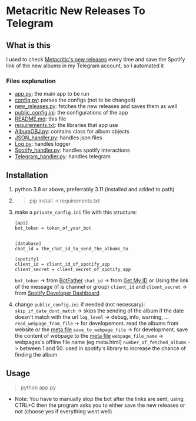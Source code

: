 # Metacritic New Releases To Telegram

## What is this

I used to check [Metacritic's new releases](https://www.metacritic.com/browse/albums/release-date/available/date) every time and save the Spotify link of the new albums in my Telegram account, so I automated it

### Files explanation

- [app.py](/app.py): the main app to be run
- [config.py](/config.py): parses the configs (not to be changed)
- [new_releases.py](/new_releases.py): fetches the new releases and saves them as well
- [public_config.ini](/public_config.ini): the configurations of the app
- [README.md](/README.md): this file
- [requirements.txt](/requirements.txt): the libraries that app use
- [AlbumOBJ.py](/scripts/AlbumOBJ.py): contains class for album objects
- [JSON_handler.py](/scripts/JSON_handler.py): handles json files
- [Log.py](/scripts/Log.py): handles logger
- [Spotify_handler.py](/scripts/Spotify_handler.py): handles spotify interactions
- [Telegram_handler.py](/scripts/Telegram_handler.py): handles telegram

## Installation

1. python 3.8 or above, preferrably 3.11 (installed and added to path)
2. > pip install -r requirements.txt
3. make a `private_config.ini` file with this structure:

   ```
   [api]
   bot_token = token_of_your_bot


   [database]
   chat_id = the_chat_id_to_send_the_albums_to

   [spotify]
   client_id = client_id_of_spotify_app
   client_secret = client_secret_of_spotify_app
   ```

   `bot_token` -> from [BotFather](https://t.me/BotFather)
   `chat_id` -> from [Get My ID](https://t.me/getmyid_bot) or Using the link of the message (if is channel or group)
   `client_id` and `client_secret` -> from [Spotify Developer Dashboard](https://developer.spotify.com/dashboard)

4. change `public_config.ini` if needed (not necessary):
   `skip_if_date_dont_match` -> skips the sending of the album if the date doesn't match with the url
   `log_level` -> debug, info, warning, ...
   `read_webpage_from_file` -> for developement. read the albums from website or the [meta file](/meta.html)
   `save_to_webpage_file` -> for development. save the content of webpage to the [meta file](/meta.html)
   `webpage_file_name` -> webpages's offline file name (eg meta.html)
   `number_of_fetched_albums` -> between 1 and 50. used in spotify's library to increase the chance of finding the album

## Usage

> python app.py

- Note: You have to manually stop the bot after the links are sent, using CTRL+C
   then the program asks you to either save the new releases or not (choose yes if everything went well)
